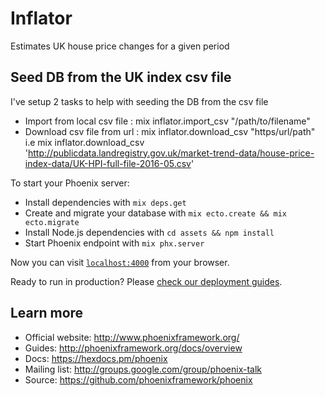 # Inflator

Estimates UK house price changes for a given period

## Seed DB from the UK index csv file
  I've setup 2 tasks to help with seeding the DB from the csv file
  * Import from local csv file : mix inflator.import_csv "/path/to/filename"
  * Download csv file from url : mix inflator.download_csv "https/url/path" i.e
  mix inflator.download_csv 'http://publicdata.landregistry.gov.uk/market-trend-data/house-price-index-data/UK-HPI-full-file-2016-05.csv'

To start your Phoenix server:

  * Install dependencies with `mix deps.get`
  * Create and migrate your database with `mix ecto.create && mix ecto.migrate`
  * Install Node.js dependencies with `cd assets && npm install`
  * Start Phoenix endpoint with `mix phx.server`

Now you can visit [`localhost:4000`](http://localhost:4000) from your browser.

Ready to run in production? Please [check our deployment guides](http://www.phoenixframework.org/docs/deployment).

## Learn more

  * Official website: http://www.phoenixframework.org/
  * Guides: http://phoenixframework.org/docs/overview
  * Docs: https://hexdocs.pm/phoenix
  * Mailing list: http://groups.google.com/group/phoenix-talk
  * Source: https://github.com/phoenixframework/phoenix
